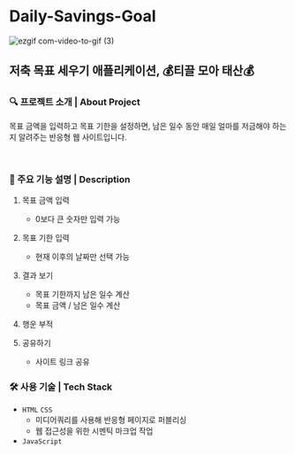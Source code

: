 # Daily-Savings-Goal

![ezgif com-video-to-gif (3)](https://user-images.githubusercontent.com/101047198/234858625-4a8f7e0e-6d54-40c1-834d-f41831ba5bac.gif)

## 저축 목표 세우기 애플리케이션, 💰티끌 모아 태산💰

### 🔍 프로젝트 소개 | About Project

목표 금액을 입력하고 목표 기한을 설정하면,
남은 일수 동안 매일 얼마를 저금해야 하는지 알려주는 반응형 웹 사이트입니다.

<br/>

### 📜 주요 기능 설명 | Description

1. 목표 금액 입력

   - 0보다 큰 숫자만 입력 가능

2. 목표 기한 입력

   - 현재 이후의 날짜만 선택 가능

3. 결과 보기

   - 목표 기한까지 남은 일수 계산
   - 목표 금액 / 남은 일수 계산

4. 행운 부적

5. 공유하기
   - 사이트 링크 공유
     <br/>

### 🛠 사용 기술 | Tech Stack

- `HTML` `CSS`
  - 미디어쿼리를 사용해 반응형 페이지로 퍼블리싱
  - 웹 접근성을 위한 시멘틱 마크업 작업
- `JavaScript`
